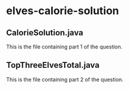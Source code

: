 # elves-calorie-solution
## CalorieSolution.java
This is the file containing part 1 of the question.

## TopThreeElvesTotal.java
This is the file containing part 2 of the question.
